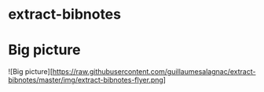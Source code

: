 extract-bibnotes
================


# Big picture

![Big picture][https://raw.githubusercontent.com/guillaumesalagnac/extract-bibnotes/master/img/extract-bibnotes-flyer.png]

